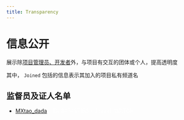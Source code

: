 ```yaml
---
title: Transparency
---
```


<link rel="stylesheet" href="/css/chinese.css">

# 信息公开

展示除[项目管理员、开发者](/team/)外，与项目有交互的团体或个人，提高透明度

其中， `Joined` 包括的信息表示其加入的项目私有频道名

## 监督员及证人名单

- <a href="https://t.me/mrwangzhe" target="_blank">MXtao_dada</a> 
<a class="no">- ID: 347437156 - Joined: WATCH</a>

<style>
.key, .no {
    color: rgba(255,255,255,0.7);
    font-weight: normal;
}
</style>

<audio id="no_button" src="/audio/button/no.ogg"/>
<audio id="no_click" src="/audio/button/no_click.ogg"/>
<audio src="/audio/door/dooropenpage.ogg" autoplay></audio>
